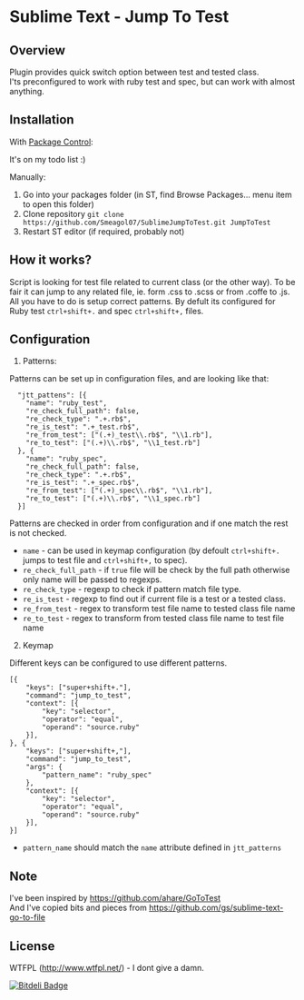 Sublime Text - Jump To Test
===========================


Overview
--------
Plugin provides quick switch option between test and tested class.<br />
I'ts preconfigured to work with ruby test and spec, but can work with almost anything.

Installation
------------
With [Package Control](http://wbond.net/sublime_packages/package_control):

It's on my todo list :)

Manually:

1. Go into your packages folder (in ST, find Browse Packages... menu item to open this folder)
2. Clone repository `git clone https://github.com/Smeagol07/SublimeJumpToTest.git JumpToTest`
3. Restart ST editor (if required, probably not)

How it works?
-------------
Script is looking for test file related to current class (or the other way). To be fair it can jump to any related file, ie. form .css to .scss or from .coffe to .js. All you have to do is setup correct patterns. By defult its configured for Ruby test `ctrl+shift+.` and spec `ctrl+shift+,` files.

Configuration
-------------

1. Patterns:

Patterns can be set up in configuration files, and are looking like that:
```
  "jtt_pattens": [{
    "name": "ruby_test",
    "re_check_full_path": false,
    "re_check_type": ".+.rb$",
    "re_is_test": ".+_test.rb$",
    "re_from_test": ["(.+)_test\\.rb$", "\\1.rb"],
    "re_to_test": ["(.+)\\.rb$", "\\1_test.rb"]
  }, {
    "name": "ruby_spec",
    "re_check_full_path": false,
    "re_check_type": ".+.rb$",
    "re_is_test": ".+_spec.rb$",
    "re_from_test": ["(.+)_spec\\.rb$", "\\1.rb"],
    "re_to_test": ["(.+)\\.rb$", "\\1_spec.rb"]
  }]
```
Patterns are checked in order from configuration and if one match the rest is not checked.
- `name` - can be used in keymap configuration (by defoult `ctrl+shift+.` jumps to test file and `ctrl+shift+,` to spec).
- `re_check_full_path` - if `true` file will be check by the full path otherwise only name will be passed to regexps.
- `re_check_type` - regexp to check if pattern match file type.
- `re_is_test` - regexp to find out if current file is a test or a tested class.
- `re_from_test` - regex to transform test file name to tested class file name
- `re_to_test` - regex to transform from tested class file name to test file name

2. Keymap

Different keys can be configured to use different patterns.
```
[{
    "keys": ["super+shift+."],
    "command": "jump_to_test",
    "context": [{
        "key": "selector",
        "operator": "equal",
        "operand": "source.ruby"
    }],
}, {
    "keys": ["super+shift+,"],
    "command": "jump_to_test",
    "args": {
        "pattern_name": "ruby_spec"
    },
    "context": [{
        "key": "selector",
        "operator": "equal",
        "operand": "source.ruby"
    }],
}]
```
- `pattern_name` should match the `name` attribute defined in `jtt_patterns`


Note
----
I've been inspired by https://github.com/ahare/GoToTest<br />
And I've copied bits and pieces from https://github.com/gs/sublime-text-go-to-file

License
-------
WTFPL (http://www.wtfpl.net/) - I dont give a damn.


[![Bitdeli Badge](https://d2weczhvl823v0.cloudfront.net/pbogut/sublimejumptotest/trend.png)](https://bitdeli.com/free "Bitdeli Badge")


